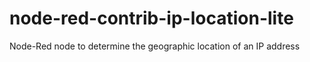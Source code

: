 # node-red-contrib-ip-location-lite
Node-Red node to determine the geographic location of an IP address
